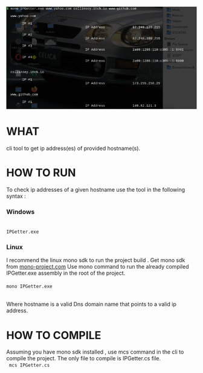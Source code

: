 
![screenshot of the tool usage](screenshots/screenshot1.png)

# WHAT
cli tool to get ip address(es) of provided hostname(s).

# HOW TO RUN
To check ip addresses of a given hostname use the tool in the following syntax : 


<h3> Windows </h3>
<code>
IPGetter.exe <hostname #1> <hostname #2> <hostname #3> <hostname #....>
</code>

<h3> Linux </h3>
I recommend the linux mono sdk to run the project build .
Get mono sdk from <a href="https://www.mono-project.com/ target="blank"">mono-project.com</a>
Use mono command to run the already compiled IPGetter.exe assembly in the root of the project.
<br>

<code>
mono IPGetter.exe <hostname #1> <hostname #2> <hostname #3> <hostname #....>
</code>

<br>

Where hostname is a valid Dns domain name that points to a valid ip address.

# HOW TO COMPILE 
Assuming you have mono sdk installed , use mcs command in the cli to compile the project.
The only file to compile is IPGetter.cs file.
<br>
<code>
mcs IPGetter.cs <name of the output assembly>
</code>

